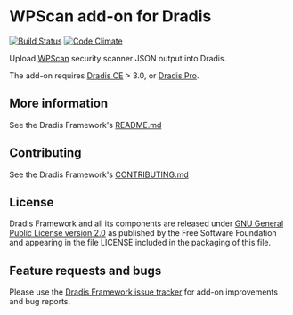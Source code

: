 # WPScan add-on for Dradis

[![Build Status](https://secure.travis-ci.org/dradis/dradis-wpscan.png?branch=master)](http://travis-ci.org/dradis/dradis-wpscan) [![Code Climate](https://codeclimate.com/github/dradis/dradis-wpscan.png)](https://codeclimate.com/github/dradis/dradis-wpscan.png)

Upload [WPScan](https://wpscan.org/) security scanner JSON output into Dradis.

The add-on requires [Dradis CE](https://dradis.com/ce/) > 3.0, or [Dradis Pro](https://dradis.com/).

## More information

See the Dradis Framework's [README.md](https://github.com/dradis/dradis-ce/blob/develop/README.md)


## Contributing

See the Dradis Framework's [CONTRIBUTING.md](https://github.com/dradis/dradis-ce/blob/develop/CONTRIBUTING.md)


## License

Dradis Framework and all its components are released under [GNU General Public License version 2.0](http://www.gnu.org/licenses/old-licenses/gpl-2.0.html) as published by the Free Software Foundation and appearing in the file LICENSE included in the packaging of this file.


## Feature requests and bugs

Please use the [Dradis Framework issue tracker](https://github.com/dradis/dradis-ce/issues) for add-on improvements and bug reports.
